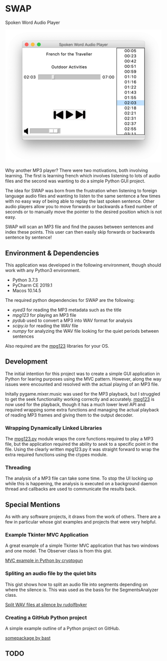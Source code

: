 # SWAP
Spoken Word Audio Player

![Screenshot of SWAP](screenshot.png)

Why another MP3 player?  There were two motivations, both involving learning.  The
first is learning french which involves listening to lots of audio files 
and the second was wanting to do a simple Python GUI project.


The idea for SWAP was born from the frustration when listening to foreign 
language audio files and wanting to listen to the same sentence a few times 
with no easy way of being able to replay the last spoken sentence.  Other 
audio players allow you to move forwards or backwards a fixed number of 
seconds or to manually move the pointer to the desired position which is 
not easy.

SWAP will scan an MP3 file and find the pauses between sentences and 
index these points.  This user can then easily skip forwards or backwards
sentence by sentence!


## Environment &amp; Dependencies

This application was developed in the following environment, though should work 
with any Python3 environment. 

- Python 3.7.3
- PyCharm CE 2019.1 
- Macos 10.14.5 

The required python dependencies for SWAP are the following: 

- *eyed3* for reading the MP3 metadata such as the title
- *mpg123* for playing an MP3 file
- *pydub* used to convert a MP3 into WAV format for analysis
- *scipy.io* for reading the WAV file
- *numpy* for analyzing the WAV file looking for the quiet periods between sentences
 
Also required are the [mpg123](https://www.mpg123.de/) libraries for your OS. 


## Development
The initial intention for this project was to create a simple GUI application in Python for 
learing purposes using the MVC pattern.  However, along the way issues were encounted and 
resolved with the actual playing of an MP3 file.

Initally pygame.mixer.music was used for the MP3 playback, but I struggled to get the seek 
functionality working correctly and accurately.  [mpg123](https://www.mpg123.de/) is now 
used for the playback, though it has a much lower level API and required wrapping some 
extra functions and managing the actual playback of reading MP3 frames and giving them to
the output decoder.


### Wrapping Dynamically Linked Libraries
The [mpg123.py](https://github.com/20tab/mpg123-python) module wraps the core functions 
required to play a MP3 file, but the application required the ability to *seek* to a specific 
point in the file.  Using the clearly written mpg123.py it was straight forward to wrap the 
extra required functions using the ctypes module.

### Threading
The analysis of a MP3 file can take some time.  To stop the UI locking up while this is 
happening, the analysis is executed on a background daemon thread and callbacks are used 
to communicate the results back.

 
## Special Mentions

As with any software projects, it draws from the work of others.  There are a few in 
particular whose gist examples and projects that were very helpful.


### Example Tkinter MVC Application
A great example of a simple Tkinter MVC application that has two windows 
and one model.  The Observer class is from this gist.

[MVC example in Python by cryptogun](https://gist.github.com/cryptogun/791b5bf7898114ec44e66d97fb8a7a7c)


### Spliting an audio file by the quiet bits
This gist shows how to split an audio file into segments depending on where the 
silence is.  This was used as the basis for the SegmentsAnalyzer class.  

[Split WAV files at silence by rudolfbyker](https://gist.github.com/rudolfbyker/8fc0d99ecadad0204813d97fee2c6c06)


### Creating a GitHub Python project
A simple example outline of a Python project on GitHub.

[somepackage by bast](https://github.com/bast/somepackage)



## TODO
